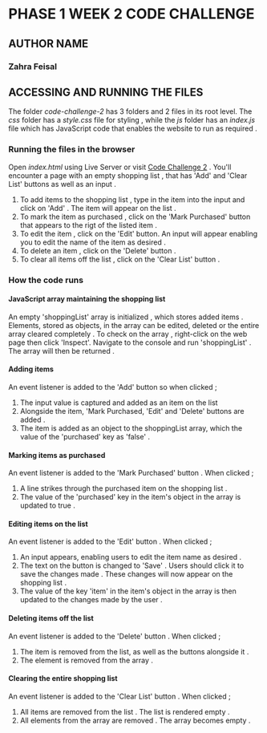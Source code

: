 # PHASE 1 WEEK 2 CODE CHALLENGE


## AUTHOR NAME
### Zahra Feisal


## ACCESSING AND RUNNING THE FILES
The folder <em>code-challenge-2</em> has 3 folders and 2 files in its root level. The <em>css</em> folder has a <em>style.css</em> file for styling , while the <em>js</em> folder has an <em>index.js</em> file which has JavaScript code that enables the website to run as required .


### Running the files in the browser
Open <em>index.html</em> using Live Server or visit <a href="https://zahrafeisal.github.io/code-challenge-2/">Code Challenge 2</a> . You'll encounter a page with an empty shopping list , that has 'Add' and 'Clear List' buttons as well as an input . 

1. To add items to the shopping list , type in the item into the input and click on 'Add' . The item will appear on the list . 
2. To mark the item as purchased , click on the 'Mark Purchased' button that appears to the rigt of the listed item . 
3. To edit the item , click on the 'Edit' button. An input will appear enabling you to edit the name of the item as desired .
4. To delete an item , click on the 'Delete' button .
5. To clear all items off the list ,  click on the 'Clear List' button . 


### How the code runs

#### JavaScript array maintaining the shopping list
An empty 'shoppingList' array is initialized , which stores added items . Elements, stored as objects, in the array can be edited, deleted or the entire array cleared completely . To check on the array , right-click on the web page then click 'Inspect'. Navigate to the console and run 'shoppingList' . The array will then be returned .

#### Adding items
An event listener is added to the 'Add' button so when clicked ;

1. The input value is captured and added as an item on the list
2. Alongside the item, 'Mark Purchased, 'Edit' and 'Delete' buttons are added . 
3. The item is added as an object to the shoppingList array, which the value of the 'purchased' key as 'false' .

#### Marking items as purchased
An event listener is added to the 'Mark Purchased' button . When clicked ;

1. A line strikes through the purchased item on the shopping list .
2. The value of the 'purchased' key in the item's object in the array is updated to true .

#### Editing items on the list
An event listener is added to the 'Edit' button . When clicked ;

1. An input appears, enabling users to edit the item name as desired .
2. The text on the button is changed to 'Save' . Users should click it to save the changes made . These changes will now appear on the shopping list .
3. The value of the key 'item' in the item's object in the array is then updated to the changes made by the user .

#### Deleting items off the list
An event listener is added to the 'Delete' button . When clicked ;

1. The item is removed from the list, as well as the buttons alongside it . 
2. The element is removed from the array . 

#### Clearing the entire shopping list
An event listener is added to the 'Clear List' button . When clicked ;

1. All items are removed from the list . The list is rendered empty .
2. All elements from the array are removed . The array becomes empty .
